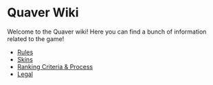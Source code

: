 # Quaver Wiki

Welcome to the Quaver wiki! Here you can find a bunch of information related to the game!

* [Rules](/Rules/)
* [Skins](/Skins/)
* [Ranking Criteria & Process](/Ranking/)
* [Legal](/Legal/)
